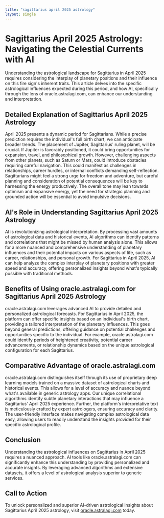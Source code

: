 ```yaml
---
title: "sagittarius april 2025 astrology"
layout: single
---
```


# Sagittarius April 2025 Astrology: Navigating the Celestial Currents with AI

Understanding the astrological landscape for Sagittarius in April 2025 requires considering the interplay of planetary positions and their influence on this fire sign's inherent traits.  This article delves into the specific astrological influences expected during this period, and how AI, specifically through the lens of oracle.astralagi.com, can enhance our understanding and interpretation.

## Detailed Explanation of Sagittarius April 2025 Astrology

April 2025 presents a dynamic period for Sagittarians.  While a precise prediction requires the individual's full birth chart, we can anticipate broader trends.  The placement of Jupiter, Sagittarius' ruling planet, will be crucial.  If Jupiter is favorably positioned, it could bring opportunities for expansion, travel, and philosophical growth.  However, challenging aspects from other planets, such as Saturn or Mars, could introduce obstacles requiring careful navigation. This could manifest as challenges in relationships, career hurdles, or internal conflicts demanding self-reflection. Sagittarians might feel a strong urge for freedom and adventure, but careful planning and consideration of potential consequences will be key to harnessing the energy productively.  The overall tone may lean towards optimism and expansive energy, yet the need for strategic planning and grounded action will be essential to avoid impulsive decisions.


## AI's Role in Understanding Sagittarius April 2025 Astrology

AI is revolutionizing astrological interpretation.  By processing vast amounts of astrological data and historical events, AI algorithms can identify patterns and correlations that might be missed by human analysis alone. This allows for a more nuanced and comprehensive understanding of planetary influences and their potential impacts on various aspects of life, such as career, relationships, and personal growth. For Sagittarius in April 2025, AI can help analyze the complex interplay of planetary positions with greater speed and accuracy, offering personalized insights beyond what's typically possible with traditional methods.


## Benefits of Using oracle.astralagi.com for Sagittarius April 2025 Astrology

oracle.astralagi.com leverages advanced AI to provide detailed and personalized astrological forecasts. For Sagittarius in April 2025, the platform can offer specific insights based on an individual's birth chart, providing a tailored interpretation of the planetary influences. This goes beyond general predictions, offering guidance on potential challenges and opportunities specific to the individual.  For example, oracle.astralagi.com could identify periods of heightened creativity, potential career advancements, or relationship dynamics based on the unique astrological configuration for each Sagittarius.

## Comparative Advantage of oracle.astralagi.com

oracle.astralagi.com distinguishes itself through its use of proprietary deep learning models trained on a massive dataset of astrological charts and historical events. This allows for a level of accuracy and nuance beyond what's available in generic astrology apps.  Our unique correlational algorithms identify subtle planetary interactions that may influence a Sagittarius' April 2025 experience.  Further, the platform's interpretative text is meticulously crafted by expert astrologers, ensuring accuracy and clarity.  The user-friendly interface makes navigating complex astrological data easy, allowing users to readily understand the insights provided for their specific astrological profile.

## Conclusion

Understanding the astrological influences on Sagittarius in April 2025 requires a nuanced approach.  AI tools like oracle.astralagi.com can significantly enhance this understanding by providing personalized and accurate insights.  By leveraging advanced algorithms and extensive datasets, it offers a level of astrological analysis superior to generic services.

## Call to Action

To unlock personalized and superior AI-driven astrological insights about Sagittarius April 2025 astrology, visit [oracle.astralagi.com](https://oracle.astralagi.com) today.